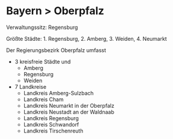 # Bayern > Oberpfalz

Verwaltungssitz: Regensburg

Größte Städte: 1. Regensburg, 2. Amberg, 3. Weiden, 4. Neumarkt

Der Regierungsbezirk Oberpfalz umfasst

- 3 kreisfreie Städte und
    - Amberg
    - Regensburg
    - Weiden
- 7 Landkreise
    - Landkreis Amberg-Sulzbach
    - Landkreis Cham
    - Landkreis Neumarkt in der Oberpfalz
    - Landkreis Neustadt an der Waldnaab
    - Landkreis Regensburg
    - Landkreis Schwandorf
    - Landkreis Tirschenreuth


